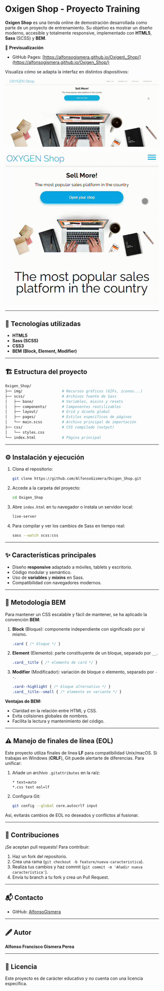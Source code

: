 # Oxigen Shop - Proyecto Training

**Oxigen Shop** es una tienda online de demostración desarrollada como parte de un proyecto de entrenamiento. Su objetivo es mostrar un diseño moderno, accesible y totalmente responsive, implementado con **HTML5**, **Sass** (SCSS) y **BEM**.

🔗 **Previsualización**

* GitHub Pages: [https://alfonsogismera.github.io/Oxigen\_Shop/](https://alfonsogismera.github.io/Oxigen_Shop/)

Visualiza cómo se adapta la interfaz en distintos dispositivos:

<p align="center">
  <img src="./img/Ordenador.gif" alt="Vista ordenador">
</p>

<p align="center">
  <img src="./img/Movil.gif" alt="Vista móvil">
</p>

---

## 🚀 Tecnologías utilizadas

* **HTML5**
* **Sass (SCSS)**
* **CSS3**
* **BEM (Block, Element, Modifier)**

---

## 🏗️ Estructura del proyecto

```bash
Oxigen_Shop/
├── img/                  # Recursos gráficos (GIFs, iconos...)
├── scss/                 # Archivos fuente de Sass
│   ├── base/             # Variables, mixins y resets
│   ├── components/       # Componentes reutilizables
│   ├── layout/           # Grid y diseño global
│   ├── pages/            # Estilos específicos de páginas
│   └── main.scss         # Archivo principal de importación
├── css/                  # CSS compilado (output)
│   └── styles.css
└── index.html            # Página principal
```

---

## ⚙️ Instalación y ejecución

1. Clona el repositorio:

   ```bash
   git clone https://github.com/AlfonsoGismera/Oxigen_Shop.git
   ```
2. Accede a la carpeta del proyecto:

   ```bash
   cd Oxigen_Shop
   ```
3. Abre `index.html` en tu navegador o instala un servidor local:

   ```bash
   live-server
   ```
4. Para compilar y ver los cambios de Sass en tiempo real:

   ```bash
   sass --watch scss:css
   ```

---

## ✨ Características principales

* Diseño **responsive** adaptado a móviles, tablets y escritorio.
* Código modular y semántico.
* Uso de **variables** y **mixins** en Sass.
* Compatibilidad con navegadores modernos.

---

## 📐 Metodología BEM

Para mantener un CSS escalable y fácil de mantener, se ha aplicado la convención **BEM**:

1. **Block** (Bloque): componente independiente con significado por sí mismo.

   ```scss
   .card { /* bloque */ }
   ```
2. **Element** (Elemento): parte constituyente de un bloque, separado por `__`.

   ```scss
   .card__title { /* elemento de card */ }
   ```
3. **Modifier** (Modificador): variación de bloque o elemento, separado por `--`.

   ```scss
   .card--highlight { /* bloque alternativo */ }
   .card__title--small { /* elemento en variante */ }
   ```

**Ventajas de BEM:**

* Claridad en la relación entre HTML y CSS.
* Evita colisiones globales de nombres.
* Facilita la lectura y mantenimiento del código.

---

## ⚠️ Manejo de finales de línea (EOL)

Este proyecto utiliza finales de línea **LF** para compatibilidad Unix/macOS. Si trabajas en Windows (**CRLF**), Git puede alertarte de diferencias. Para unificar:

1. Añade un archivo `.gitattributes` en la raíz:

   ```gitattributes
   * text=auto
   *.css text eol=lf
   ```
2. Configura Git:

   ```bash
   git config --global core.autocrlf input
   ```

Así, evitarás cambios de EOL no deseados y conflictos al fusionar.

---

## 🤝 Contribuciones

¡Se aceptan pull requests! Para contribuir:

1. Haz un fork del repositorio.
2. Crea una rama (`git checkout -b feature/nueva-caracteristica`).
3. Realiza tus cambios y haz commit (`git commit -m 'Añadir nueva característica'`).
4. Envía tu branch a tu fork y crea un Pull Request.

---

## 📬 Contacto

* GitHub: [AlfonsoGismera](https://github.com/AlfonsoGismera)

---

## 🖋️ Autor

**Alfonso Francisco Gismera Perea**

---

## 📄 Licencia

Este proyecto es de carácter educativo y no cuenta con una licencia específica.

